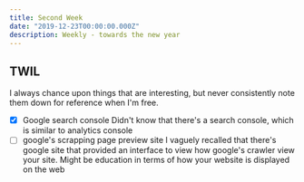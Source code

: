 ```yaml
---
title: Second Week
date: "2019-12-23T00:00:00.000Z"
description: Weekly - towards the new year
---
```


## TWIL

I always chance upon things that are interesting, but never consistently note them down for reference when I'm free.

- [x] Google search console
      Didn't know that there's a search console, which is similar to analytics console
- [ ] google's scrapping page preview site
      I vaguely recalled that there's google site that provided an interface to view how google's crawler view your site. Might be education in terms of how your website is displayed on the web
